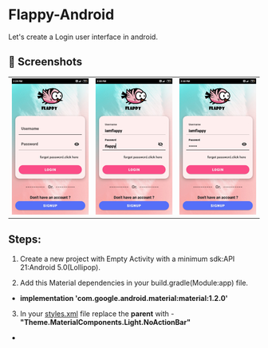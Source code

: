 # Flappy-Android
Let's create a Login user interface in android.

## :camera_flash: Screenshots 
<table>
  <tr>
    <td><img src="https://github.com/iamAjayJadhav/Flappy-Android/blob/master/Flappy/screenshots/Screenshot_flappy1.jpg" ></td>
    <td><img src="https://github.com/iamAjayJadhav/Flappy-Android/blob/master/Flappy/screenshots/Screenshot_flappy2.jpg" ></td>
    <td><img src="https://github.com/iamAjayJadhav/Flappy-Android/blob/master/Flappy/screenshots/Screenshot_flappy3.jpg" ></td>
  </tr>
 </table>

## Steps:
1. Create a new project with Empty Activity with a minimum sdk:API 21:Android 5.0(Lollipop).

2.  Add this Material dependencies in your build.gradle(Module:app) file.
* **implementation 'com.google.android.material:material:1.2.0'**

3. In your [styles.xml](https://github.com/iamAjayJadhav/Flappy-Android/blob/master/Flappy/values/styles.xml) file replace the **parent** with - **"Theme.MaterialComponents.Light.NoActionBar"** 
* **<style name="AppTheme" parent="Theme.MaterialComponents.Light.NoActionBar">**

4. Import the drawables from the flappy folder as shown.
  <table>
  <tr>
    <td><img src=https://github.com/iamAjayJadhav/Flappy-Android/blob/master/Flappy/screenshots/screenshot_drawable.png></td>
  </tr>
 </table>
  
5. In your **activity_main** file replace the code with **[activity_main](https://github.com/iamAjayJadhav/Flappy-Android/blob/master/Flappy/layout/activity_main.xml)** file code.

6. **Congrats now you have a beautiful Login-ui**

### Contact me - Let's become friends
* [Linkedin](https://www.linkedin.com/in/ajay-jadhav-110882189/)

### Show some :sparkling_heart: and star :star: the repository. Its free :pray:
